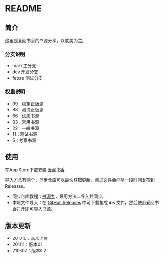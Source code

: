 # README

## 简介

这里是爱阅书香的书源分享，以耽美为主。

### 分支说明

- main 主分支
- dev 开发分支
- feture 测试分支

### 权重说明

- 99：稳定正版源
- 88：测试正版源
- 66：优质书源
- 33：常用书源
- 22：一般书源
- 11：测试书源
- 5：考察书源

## 使用

在App Store下载安装 [爱阅书香](https://apps.apple.com/cn/app/%E7%88%B1%E9%98%85%E4%B9%A6%E9%A6%99/id1137819437)

导入方法有两个，同步仓库可以最快获取更新，集成文件会间隔一段时间发布到Releases。
- 同步仓库教程：[书源九](https://mp.weixin.qq.com/s/9-B3RJyAN4t8lej3ShyS7A)，采用方法二导入并同步。
- 本地文件导入：在 [GitHub Releases](https://github.com/blackbox079/iFreeTimebookConfigs/releases) 中可下载集成 *ibs* 文件，然后使用爱阅书香打开即可导入书源。

## 版本更新

- 201010：首次上传
- 201111：版本0.1
- 210307：版本0.2
